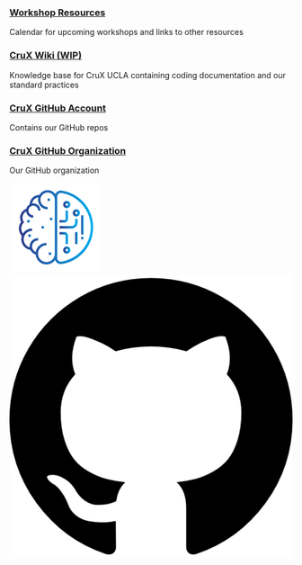 <!DOCTYPE html>
<html>
<head>
  <title>My Page Title</title>
  <link rel="icon" type="image/x-icon" href="/images/favicon.ico">
</head>
<link rel="stylesheet" href="css/styles.css">

### [Workshop Resources](pages/Workshops.md)
Calendar for upcoming workshops and links to other resources

### [CruX Wiki (WIP)](https://cruxucla.netlify.app)
Knowledge base for CruX UCLA containing coding documentation and our standard practices

### [CruX GitHub Account](https://github.com/crux-ucla/)
Contains our GitHub repos

### [CruX GitHub Organization](https://github.com/CruXUCLA/)
Our GitHub organization

<footer>
    <div id = "images">
        <a href="https://cruxucla.com">
        <img  class = "logo" border = "0" src = "images/cruxUclaLogo.webp" alt = "CruX UCLA"/>
        </a>
        <a href="https://github.com/cruxucla/cruxucla.github.io">
        <img class = "logo" border = "0" src = "images/githubLogo.png" alt = "Github"/>
        </a>
    </div>
</footer>
